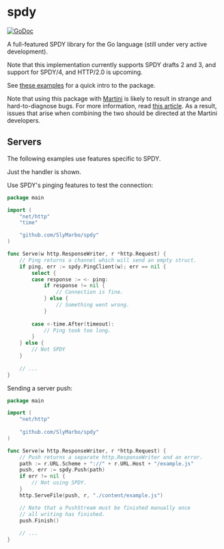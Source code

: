 spdy
====

[![GoDoc](https://godoc.org/github.com/SlyMarbo/spdy?status.png)](https://godoc.org/github.com/SlyMarbo/spdy)

A full-featured SPDY library for the Go language (still under very active development).
 
Note that this implementation currently supports SPDY drafts 2 and 3, and support for SPDY/4, and HTTP/2.0 is upcoming.

See [these examples][examples] for a quick intro to the package.

[examples]: https://github.com/SlyMarbo/spdy/tree/master/examples

Note that using this package with [Martini][martini] is likely to result in strange and hard-to-diagnose
bugs. For more information, read [this article][martini-article]. As a result, issues that arise when
combining the two should be directed at the Martini developers.

[martini]: https://github.com/go-martini/martini
[martini-article]: http://stephensearles.com/?p=254

Servers
-------


The following examples use features specific to SPDY.

Just the handler is shown.

Use SPDY's pinging features to test the connection:
```go
package main

import (
	"net/http"
	"time"

	"github.com/SlyMarbo/spdy"
)

func Serve(w http.ResponseWriter, r *http.Request) {
	// Ping returns a channel which will send an empty struct.
	if ping, err := spdy.PingClient(w); err == nil {
		select {
		case response := <- ping:
			if response != nil {
				// Connection is fine.
			} else {
				// Something went wrong.
			}
			
		case <-time.After(timeout):
			// Ping took too long.
		}
	} else {
		// Not SPDY
	}
	
	// ...
}
```



Sending a server push:
```go
package main

import (
	"net/http"
	
	"github.com/SlyMarbo/spdy"
)

func Serve(w http.ResponseWriter, r *http.Request) {
	// Push returns a separate http.ResponseWriter and an error.
	path := r.URL.Scheme + "://" + r.URL.Host + "/example.js"
	push, err := spdy.Push(path)
	if err != nil {
		// Not using SPDY.
	}
	http.ServeFile(push, r, "./content/example.js")

	// Note that a PushStream must be finished manually once
	// all writing has finished.
	push.Finish()
	
	// ...
}
```
